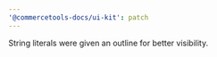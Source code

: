 ```yaml
---
'@commercetools-docs/ui-kit': patch
---
```


String literals were given an outline for better visibility.
